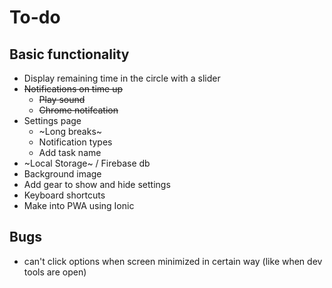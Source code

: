 # To-do

## Basic functionality
* Display remaining time in the circle with a slider
* ~~Notifications on time up~~
  * ~~Play sound~~
  * ~~Chrome notifcation~~
* Settings page
  * ~Long breaks~
  * Notification types
  * Add task name
* ~Local Storage~ / Firebase db
* Background image
* Add gear to show and hide settings
* Keyboard shortcuts
* Make into PWA using Ionic


## Bugs
* can't click options when screen minimized in certain way (like when dev tools are open)
